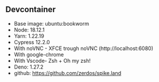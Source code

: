 ## Devcontainer

- Base image: ubuntu:bookworm
- Node: 18.12.1
- Yarn: 1.22.19
- Cypress 12.2.0
- With noVNC - XFCE trough noVNC (http://localhost:6080)
- With google-chrome
- With Vscode- Zsh + Oh my zsh!
- Deno: 1.27.2
- github: https://github.com/zerdos/spike.land
